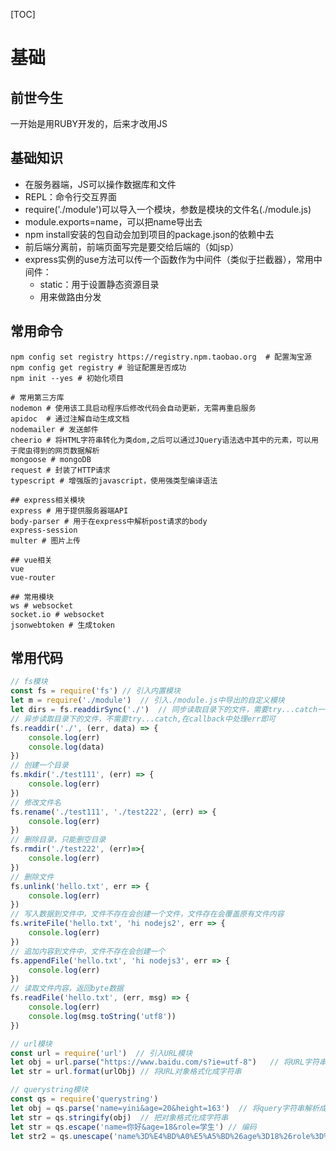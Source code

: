 

[TOC]

# 基础

## 前世今生

一开始是用RUBY开发的，后来才改用JS



## 基础知识

- 在服务器端，JS可以操作数据库和文件
- REPL：命令行交互界面
- require('./module')可以导入一个模块，参数是模块的文件名(./module.js)
- module.exports=name，可以把name导出去
- npm install安装的包自动会加到项目的package.json的依赖中去
- 前后端分离前，前端页面写完是要交给后端的（如jsp）
- express实例的use方法可以传一个函数作为中间件（类似于拦截器），常用中间件：
  - static：用于设置静态资源目录
  - 用来做路由分发



## 常用命令

```shell
npm config set registry https://registry.npm.taobao.org  # 配置淘宝源
npm config get registry # 验证配置是否成功
npm init --yes # 初始化项目

# 常用第三方库
nodemon # 使用该工具启动程序后修改代码会自动更新，无需再重启服务
apidoc  # 通过注解自动生成文档
nodemailer # 发送邮件
cheerio # 将HTML字符串转化为类dom,之后可以通过JQuery语法选中其中的元素，可以用于爬虫得到的网页数据解析
mongoose # mongoDB
request # 封装了HTTP请求
typescript # 增强版的javascript，使用强类型编译语法

## express相关模块
express # 用于提供服务器端API
body-parser # 用于在express中解析post请求的body 
express-session
multer # 图片上传

## vue相关
vue
vue-router

## 常用模块
ws # websocket
socket.io # websocket
jsonwebtoken # 生成token
```



## 常用代码

```javascript
// fs模块
const fs = require('fs') // 引入内置模块
let m = require('./module')  // 引入./module.js中导出的自定义模块
let dirs = fs.readdirSync('./')  // 同步读取目录下的文件，需要try...catch一下，否则出错程序会终止执行
// 异步读取目录下的文件，不需要try...catch,在callback中处理err即可
fs.readdir('./', (err, data) => {
    console.log(err)
    console.log(data)
})
// 创建一个目录
fs.mkdir('./test111', (err) => {
    console.log(err)
})
// 修改文件名
fs.rename('./test111', './test222', (err) => {
    console.log(err)
})
// 删除目录，只能删空目录
fs.rmdir('./test222', (err)=>{
    console.log(err)
})
// 删除文件
fs.unlink('hello.txt', err => {
    console.log(err)
})
// 写入数据到文件中，文件不存在会创建一个文件，文件存在会覆盖原有文件内容
fs.writeFile('hello.txt', 'hi nodejs2', err => {
    console.log(err)
})
// 追加内容到文件中，文件不存在会创建一个
fs.appendFile('hello.txt', 'hi nodejs3', err => {
    console.log(err)
})
// 读取文件内容，返回byte数据
fs.readFile('hello.txt', (err, msg) => {
    console.log(err)
    console.log(msg.toString('utf8'))
})

// url模块
const url = require('url')  // 引入URL模块
let obj = url.parse("https://www.baidu.com/s?ie=utf-8")   // 将URL字符串解析成一个对象
let str = url.format(urlObj) // 将URL对象格式化成字符串

// querystring模块
const qs = require('querystring')
let obj = qs.parse('name=yini&age=20&height=163')  // 将query字符串解析成一个对象
let str = qs.stringify(obj)  // 把对象格式化成字符串
let str = qs.escape('name=你好&age=18&role=学生') // 编码
let str2 = qs.unescape('name%3D%E4%BD%A0%E5%A5%BD%26age%3D18%26role%3D%E5%AD%A6%E7%94%9F')  // 解码
```

